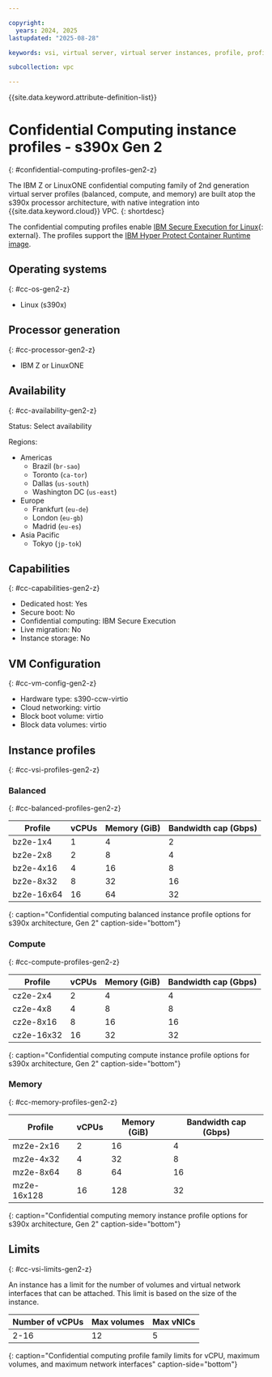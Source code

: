 ```yaml
---

copyright:
  years: 2024, 2025
lastupdated: "2025-08-28"

keywords: vsi, virtual server, virtual server instances, profile, profiles, balanced, compute, memory, gen 2, confidential computing, Hyper Protect, s390x architecture

subcollection: vpc

---
```


{{site.data.keyword.attribute-definition-list}}

# Confidential Computing instance profiles - s390x Gen 2
{: #confidential-computing-profiles-gen2-z}

The IBM Z or LinuxONE confidential computing family of 2nd generation virtual server profiles (balanced, compute, and memory) are built atop the s390x processor architecture, with native integration into {{site.data.keyword.cloud}} VPC.
{: shortdesc}

The confidential computing profiles enable [IBM Secure Execution for Linux](https://www.ibm.com/docs/en/linux-on-systems?topic=management-secure-execution){: external}. The profiles support the
[IBM Hyper Protect Container Runtime image](/docs/vpc?topic=vpc-vsabout-images#hyper-protect-runtime).


## Operating systems
{: #cc-os-gen2-z}

- Linux (s390x)

## Processor generation
{: #cc-processor-gen2-z}

- IBM Z or LinuxONE

## Availability
{: #cc-availability-gen2-z}

Status: Select availability

Regions:
- Americas
   - Brazil (`br-sao`)
   - Toronto (`ca-tor`)
   - Dallas (`us-south`)
   - Washington DC (`us-east`)
- Europe
   - Frankfurt (`eu-de`)
   - London (`eu-gb`)
   - Madrid (`eu-es`)
- Asia Pacific
   - Tokyo (`jp-tok`)

## Capabilities
{: #cc-capabilities-gen2-z}

- Dedicated host: Yes
- Secure boot: No
- Confidential computing: IBM Secure Execution
- Live migration: No
- Instance storage: No

## VM Configuration
{: #cc-vm-config-gen2-z}

- Hardware type: s390-ccw-virtio
- Cloud networking: virtio
- Block boot volume: virtio
- Block data volumes: virtio

## Instance profiles
{: #cc-vsi-profiles-gen2-z}

### Balanced
{: #cc-balanced-profiles-gen2-z}


| Profile    | vCPUs | Memory (GiB) | Bandwidth cap (Gbps) |
| ---------- | ----- | ------------ | -------------------- |
| bz2e-1x4   | 1     | 4            | 2                    |
| bz2e-2x8   | 2     | 8            | 4                    |
| bz2e-4x16  | 4     | 16           | 8                    |
| bz2e-8x32  | 8     | 32           | 16                   |
| bz2e-16x64 | 16    | 64           | 32                   |
{: caption="Confidential computing balanced instance profile options for s390x architecture, Gen 2" caption-side="bottom"}


### Compute
{: #cc-compute-profiles-gen2-z}


| Profile    | vCPUs | Memory (GiB) | Bandwidth cap (Gbps) |
| ---------- | ----- | ------------ | -------------------- |
| cz2e-2x4   | 2     | 4            | 4                    |
| cz2e-4x8   | 4     | 8            | 8                    |
| cz2e-8x16  | 8     | 16           | 16                   |
| cz2e-16x32 | 16    | 32           | 32                   |
{: caption="Confidential computing compute instance profile options for s390x architecture, Gen 2" caption-side="bottom"}

### Memory
{: #cc-memory-profiles-gen2-z}

| Profile     | vCPUs | Memory (GiB) | Bandwidth cap (Gbps) |
| ----------- | ----- | ------------ | -------------------- |
| mz2e-2x16   | 2     | 16           | 4                    |
| mz2e-4x32   | 4     | 32           | 8                    |
| mz2e-8x64   | 8     | 64           | 16                   |
| mz2e-16x128 | 16    | 128          | 32                   |
{: caption="Confidential computing memory instance profile options for s390x architecture, Gen 2" caption-side="bottom"}

## Limits
{: #cc-vsi-limits-gen2-z}

An instance has a limit for the number of volumes and virtual network interfaces that can be
attached. This limit is based on the size of the instance.

| Number of vCPUs | Max volumes | Max vNICs |
| --------------- | ----------- | --------- |
| 2-16            | 12          | 5         |
{: caption="Confidential computing profile family limits for vCPU, maximum volumes, and maximum network interfaces" caption-side="bottom"}
